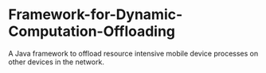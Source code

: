 # Framework-for-Dynamic-Computation-Offloading

A Java framework to offload resource intensive mobile device processes on other devices in the network.
